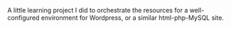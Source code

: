 A little learning project I did to orchestrate the resources for a well-configured environment for Wordpress, or a similar html-php-MySQL site.
